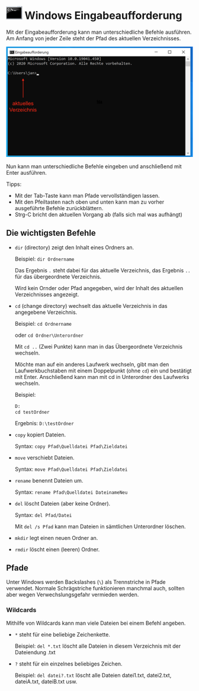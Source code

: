 # ![](images/eingabeaufforderung-icon.png) Windows Eingabeaufforderung

Mit der Eingabeaufforderung kann man unterschiedliche Befehle ausführen. Am Anfang von jeder Zeile steht der Pfad des aktuellen Verzeichnisses.

<img src="images/windows-eingabeaufforderung1.png" width="600px">

Nun kann man unterschiedliche Befehle eingeben und anschließend mit Enter ausführen.

Tipps:
- Mit der Tab-Taste kann man Pfade vervollständigen lassen.
- Mit den Pfeiltasten nach oben und unten kann man zu vorher ausgeführte Befehle zurückblättern.
- Strg-C bricht den aktuellen Vorgang ab (falls sich mal was aufhängt)

## Die wichtigsten Befehle

- `dir` (directory) zeigt den Inhalt eines Ordners an.

  Beispiel: `dir Ordnername`

  Das Ergebnis `.` steht dabei für das aktuelle Verzeichnis, das Ergebnis `..` für das übergeordnete Verzeichnis.
  
  Wird kein Ornder oder Pfad angegeben, wird der Inhalt des aktuellen Verzeichnisses angezeigt.

- `cd` (change directory) wechselt das aktuelle Verzeichnis in das angegebene Verzeichnis.

  Beispiel: `cd Ordnername`

  oder `cd Ordner\Unterordner`

  Mit `cd ..` (Zwei Punkte) kann man in das Übergeordnete Verzeichnis wechseln.

  Möchte man auf ein anderes Laufwerk wechseln, gibt man den Laufwerkbuchstaben mit einem Doppelpunkt (ohne `cd`) ein und bestätigt mit Enter. Anschließend kann man mit cd in Unterordner des Laufwerks wechseln.

  Beispiel:
  ```
  D:
  cd testOrdner
  ```
  Ergebnis: `D:\testOrdner`

- `copy` kopiert Dateien.
  
  Syntax: `copy Pfad\Quelldatei Pfad\Zieldatei`

- `move` verschiebt Dateien.

  Syntax: `move Pfad\Quelldatei Pfad\Zieldatei`

- `rename` benennt Dateien um.

  Syntax: `rename Pfad\Quelldatei DateinameNeu`

- `del` löscht Dateien (aber keine Ordner).
  
  Syntax: `del Pfad/Datei`

  Mit `del /s Pfad` kann man Dateien in sämtlichen Unterordner löschen.

- `mkdir` legt einen neuen Ordner an.

- `rmdir` löscht einen (leeren) Ordner.

## Pfade

Unter Windows werden Backslashes (`\`) als Trennstriche in Pfade verwendet. Normale Schrägstriche funktionieren manchmal auch, sollten aber wegen Verwechslungsgefahr vermieden werden.

### Wildcards

Mithilfe von Wildcards kann man viele Dateien bei einem Befehl angeben.

- `*` steht für eine beliebige Zeichenkette.

  Beispiel: `del *.txt` löscht alle Dateien in diesem Verzeichnis mit der Dateiendung .txt

- `?` steht für ein einzelnes beliebiges Zeichen.
  
  Beispiel: `del datei?.txt` löscht alle Dateien datei1.txt, datei2.txt, dateiA.txt, dateiB.txt usw.